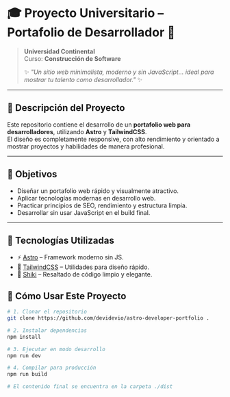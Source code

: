 # 🎓 Proyecto Universitario – Portafolio de Desarrollador 🚀

> **Universidad Continental**  
> Curso: **Construcción de Software**  
>  
> ✨ *"Un sitio web minimalista, moderno y sin JavaScript... ideal para mostrar tu talento como desarrollador."* ✨

---

## 📌 Descripción del Proyecto

Este repositorio contiene el desarrollo de un **portafolio web para desarrolladores**, utilizando **Astro** y **TailwindCSS**.  
El diseño es completamente responsive, con alto rendimiento y orientado a mostrar proyectos y habilidades de manera profesional.

---

## 🎯 Objetivos

- Diseñar un portafolio web rápido y visualmente atractivo.
- Aplicar tecnologías modernas en desarrollo web.
- Practicar principios de SEO, rendimiento y estructura limpia.
- Desarrollar sin usar JavaScript en el build final.

---

## 🧪 Tecnologías Utilizadas

- ⚡ [Astro](https://astro.build/) – Framework moderno sin JS.
- 🎨 [TailwindCSS](https://tailwindcss.com/) – Utilidades para diseño rápido.
- 🧠 [Shiki](https://github.com/shikijs/shiki) – Resaltado de código limpio y elegante.

## 📂 Cómo Usar Este Proyecto

```bash
# 1. Clonar el repositorio
git clone https://github.com/devidevio/astro-developer-portfolio .

# 2. Instalar dependencias
npm install

# 3. Ejecutar en modo desarrollo
npm run dev

# 4. Compilar para producción
npm run build

# El contenido final se encuentra en la carpeta ./dist
